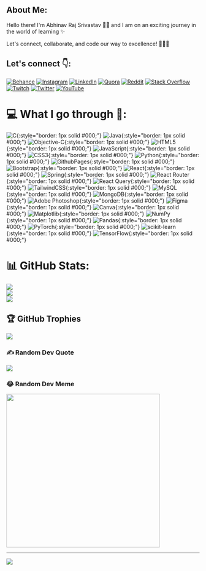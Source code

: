 <h2>About Me:</h2>
<p>Hello there! I'm Abhinav Raj Srivastav 🙋‍♂️ and I am on an exciting journey in the world of learning ✨</p>
Let's connect, collaborate, and code our way to excellence! 🚀👨‍💻


## Let's connect 👇:
[![Behance](https://img.shields.io/badge/Behance-1769ff?logo=behance&logoColor=white)](https://behance.net/abhinavsrivast22) [![Instagram](https://img.shields.io/badge/Instagram-%23E4405F.svg?logo=Instagram&logoColor=white)](https://instagram.com/_abhinav_srivastav__) [![LinkedIn](https://img.shields.io/badge/LinkedIn-%230077B5.svg?logo=linkedin&logoColor=white)](https://linkedin.com/in/https://www.linkedin.com/in/abhinav-raj-srivastav-599aaa1b2/?originalSubdomain=in) [![Quora](https://img.shields.io/badge/Quora-%23B92B27.svg?logo=Quora&logoColor=white)](https://quora.com/profile/https://www.quora.com/profile/Abhinav-Srivastav-189) [![Reddit](https://img.shields.io/badge/Reddit-%23FF4500.svg?logo=Reddit&logoColor=white)](https://reddit.com/user/https://www.reddit.com/user/Brilliant_Eye2855) [![Stack Overflow](https://img.shields.io/badge/-Stackoverflow-FE7A16?logo=stack-overflow&logoColor=white)](https://stackoverflow.com/users/https://stackoverflow.com/users/20281431/abhinav-raj-srivastava) [![Twitch](https://img.shields.io/badge/Twitch-%239146FF.svg?logo=Twitch&logoColor=white)](https://twitch.tv/https://www.twitch.tv/abhinav2351) [![Twitter](https://img.shields.io/badge/Twitter-%231DA1F2.svg?logo=Twitter&logoColor=white)](https://twitter.com/https://twitter.com/srivast254) [![YouTube](https://img.shields.io/badge/YouTube-%23FF0000.svg?logo=YouTube&logoColor=white)](https://youtube.com/@https://www.youtube.com/channel/UCQbYznJOHsukO50pvrphMUg) 

# 💻 What I go through 🙂:
![C](https://img.shields.io/badge/c-%2300599C.svg?style=for-the-badge&logo=c&logoColor=white){:style="border: 1px solid #000;"}
![Java](https://img.shields.io/badge/java-%23ED8B00.svg?style=for-the-badge&logo=openjdk&logoColor=white){:style="border: 1px solid #000;"}
![Objective-C](https://img.shields.io/badge/OBJECTIVE--C-%233A95E3.svg?style=for-the-badge&logo=apple&logoColor=white){:style="border: 1px solid #000;"}
![HTML5](https://img.shields.io/badge/html5-%23E34F26.svg?style=for-the-badge&logo=html5&logoColor=white){:style="border: 1px solid #000;"}
![JavaScript](https://img.shields.io/badge/javascript-%23323330.svg?style=for-the-badge&logo=javascript&logoColor=%23F7DF1E){:style="border: 1px solid #000;"}
![CSS3](https://img.shields.io/badge/css3-%231572B6.svg?style=for-the-badge&logo=css3&logoColor=white){:style="border: 1px solid #000;"}
![Python](https://img.shields.io/badge/python-3670A0?style=for-the-badge&logo=python&logoColor=ffdd54){:style="border: 1px solid #000;"}
![GithubPages](https://img.shields.io/badge/github%20pages-121013?style=for-the-badge&logo=github&logoColor=white){:style="border: 1px solid #000;"}
![Bootstrap](https://img.shields.io/badge/bootstrap-%238511FA.svg?style=for-the-badge&logo=bootstrap&logoColor=white){:style="border: 1px solid #000;"}
![React](https://img.shields.io/badge/react-%2320232a.svg?style=for-the-badge&logo=react&logoColor=%2361DAFB){:style="border: 1px solid #000;"}
![Spring](https://img.shields.io/badge/spring-%236DB33F.svg?style=for-the-badge&logo=spring&logoColor=white){:style="border: 1px solid #000;"}
![React Router](https://img.shields.io/badge/React_Router-CA4245?style=for-the-badge&logo=react-router&logoColor=white){:style="border: 1px solid #000;"}
![React Query](https://img.shields.io/badge/-React%20Query-FF4154?style=for-the-badge&logo=react%20query&logoColor=white){:style="border: 1px solid #000;"}
![TailwindCSS](https://img.shields.io/badge/tailwindcss-%2338B2AC.svg?style=for-the-badge&logo=tailwind-css&logoColor=white){:style="border: 1px solid #000;"}
![MySQL](https://img.shields.io/badge/mysql-%2300000f.svg?style=for-the-badge&logo=mysql&logoColor=white){:style="border: 1px solid #000;"}
![MongoDB](https://img.shields.io/badge/MongoDB-%234ea94b.svg?style=for-the-badge&logo=mongodb&logoColor=white){:style="border: 1px solid #000;"}
![Adobe Photoshop](https://img.shields.io/badge/adobe%20photoshop-%2331A8FF.svg?style=for-the-badge&logo=adobe%20photoshop&logoColor=white){:style="border: 1px solid #000;"}
![Figma](https://img.shields.io/badge/figma-%23F24E1E.svg?style=for-the-badge&logo=figma&logoColor=white){:style="border: 1px solid #000;"}
![Canva](https://img.shields.io/badge/Canva-%2300C4CC.svg?style=for-the-badge&logo=Canva&logoColor=white){:style="border: 1px solid #000;"}
![Matplotlib](https://img.shields.io/badge/Matplotlib-%23ffffff.svg?style=for-the-badge&logo=Matplotlib&logoColor=black){:style="border: 1px solid #000;"}
![NumPy](https://img.shields.io/badge/numpy-%23013243.svg?style=for-the-badge&logo=numpy&logoColor=white){:style="border: 1px solid #000;"}
![Pandas](https://img.shields.io/badge/pandas-%23150458.svg?style=for-the-badge&logo=pandas&logoColor=white){:style="border: 1px solid #000;"}
![PyTorch](https://img.shields.io/badge/PyTorch-%23EE4C2C.svg?style=for-the-badge&logo=PyTorch&logoColor=white){:style="border: 1px solid #000;"}
![scikit-learn](https://img.shields.io/badge/scikit--learn-%23F7931E.svg?style=for-the-badge&logo=scikit-learn&logoColor=white){:style="border: 1px solid #000;"}
![TensorFlow](https://img.shields.io/badge/TensorFlow-%23FF6F00.svg?style=for-the-badge&logo=TensorFlow&logoColor=white){:style="border: 1px solid #000;"}

# 📊 GitHub Stats:
![](https://github-readme-stats.vercel.app/api?username=Abhinavrajsrivastav&theme=midnight-purple&hide_border=false&include_all_commits=false&count_private=false)<br/>
![](https://github-readme-streak-stats.herokuapp.com/?user=Abhinavrajsrivastav&theme=midnight-purple&hide_border=false)<br/>
![](https://github-readme-stats.vercel.app/api/top-langs/?username=Abhinavrajsrivastav&theme=midnight-purple&hide_border=false&include_all_commits=false&count_private=false&layout=compact)

## 🏆 GitHub Trophies
![](https://github-profile-trophy.vercel.app/?username=Abhinavrajsrivastav&theme=radical&no-frame=false&no-bg=true&margin-w=4)

### ✍️ Random Dev Quote
![](https://quotes-github-readme.vercel.app/api?type=horizontal&theme=radical)

### 😂 Random Dev Meme
<img src='https://randommeme-five.vercel.app/' style="height: 400px;"/>

---
[![](https://visitcount.itsvg.in/api?id=Abhinavrajsrivastav&icon=0&color=0)](https://visitcount.itsvg.in)

<!-- Proudly created with GPRM ( https://gprm.itsvg.in ) -->
